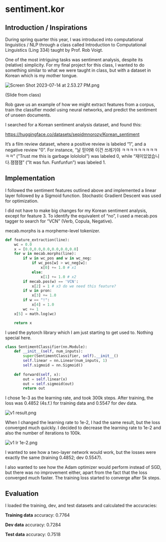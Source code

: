 # sentiment.kor
## Introduction / Inspirations

During spring quarter this year, I was introduced into computational linguistics / NLP through a class called Introduction to Computational Linguistics (Ling 334) taught by Prof. Rob Voigt. 

One of the most intriguing tasks was sentiment analysis, despite its (relative) simplicity. For my final project for this class, I wanted to do something similar to what we were taught in class, but with a dataset in Korean which is my mother tongue. 

![Screen Shot 2023-07-14 at 2.53.27 PM.png](https://s3-us-west-2.amazonaws.com/secure.notion-static.com/21f8a32e-7d94-47b2-ab49-b391147bbac7/Screen_Shot_2023-07-14_at_2.53.27_PM.png)

(Slide from class)

Rob gave us an example of how we might extract features from a corpus, train the classifier model using neural networks, and predict the sentiment of unseen documents. 

I searched for a Korean sentiment analysis dataset, and found this:

https://huggingface.co/datasets/sepidmnorozy/Korean_sentiment

It’s a film review dataset, where a positive review is labeled “1”, and a negative review “0”. For instance, “날 믿어봐 이건 쓰레기야 ㅋㅋㅋㅋㅋㅋㅋㅋㅋㅋㅋ” (”Trust me this is garbage lolololol”) was labeled 0, while “재미있었습니다.잼잼잼” (”It was fun. Funfunfun”) was labeled 1.

## Implementation

I followed the sentiment features outlined above and implemented a linear layer followed by a Sigmoid function. Stochastic Gradient Descent was used for optimization. 

I did not have to make big changes for my Korean sentiment analysis, except for feature 3. To identify the equivalent of “no”, I used a mecab.pos tagger to search for “VCN” (Verb, Copula, Negative). 

mecab.morphs is a morpheme-level tokenizer.

```python
def feature_extraction(line):
    wc = 0.0
    x = [0.0,0.0,0.0,0.0,0.0,0.0]
    for w in mecab.morphs(line):
        if w in wc_pos and w in wc_neg:
            if wc_pos[w] > wc_neg[w]:
                x[0] += 1.0 # x1
            else:
                x[1] += 1.0 # x2
        if mecab.pos(w) == 'VCN':
            x[2] = 1 # x3 do we need this feature?
        if w in pron:
            x[3] += 1.0
        if w == "!":
            x[4] = 1.0
        wc += 1
    x[5] = math.log(wc)

    return x
```

I used the pytorch library which I am just starting to get used to. Nothing special here. 

```python
class SentimentClassifier(nn.Module):
    def __init__(self, num_inputs):
        super(SentimentClassifier, self).__init__()
        self.linear = nn.Linear(num_inputs, 1)
        self.sigmoid = nn.Sigmoid()
    
    def forward(self, x):
        out = self.linear(x)
        out = self.sigmoid(out)
        return out
```

I chose 1e-3 as the learning rate, and took 300k steps. After training, the loss was 0.4852 (4s.f.) for training data and 0.5547 for dev data. 

![v1 result.png](https://s3-us-west-2.amazonaws.com/secure.notion-static.com/46ff2f8d-73c0-41f0-a315-7d41f1e0a545/v1_result.png)

When I changed the learning rate to 1e-2, I had the same result, but the loss converged much quickly. I decided to decrease the learning rate to 1e-2 and also the number of iterations to 100k. 

![v1 lr 1e-2.png](https://s3-us-west-2.amazonaws.com/secure.notion-static.com/e23d1ab3-df19-440b-8fed-dc1e5c37f7fc/v1_lr_1e-2.png)

I wanted to see how a two-layer network would work, but the losses were exactly the same (training 0.4852; dev 0.5547).

I also wanted to see how the Adam optimizer would perform instead of SGD, but there was no improvement either, apart from the fact that the loss converged much faster. The training loss started to converge after 5k steps.  

## Evaluation

I loaded the training, dev, and test datasets and calculated the accuracies:

**Training data** accuracy: 0.7764

**Dev data** accuracy: 0.7284

**Test data** accuracy: 0.7518

